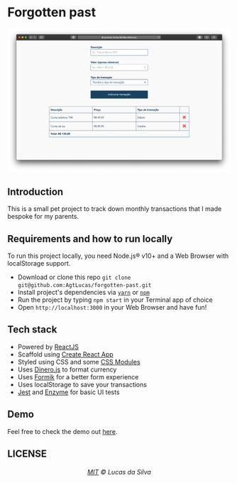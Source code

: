 # Forgotten past

![](demo.png)

## Introduction

This is a small pet project to track down monthly transactions that I made bespoke for my parents.

## Requirements and how to run locally

To run this project locally, you need Node.js® v10+ and a Web Browser with localStorage support.

- Download or clone this repo `git clone git@github.com:AgtLucas/forgotten-past.git`
- Install project's dependencies via [`yarn`](https://yarnpkg.com) or [`npm`](https://npmjs.com)
- Run the project by typing `npm start` in your Terminal app of choice
- Open `http://localhost:3000` in your Web Browser and have fun!

## Tech stack

- Powered by [ReactJS](https://reactjs.org) 
- Scaffold using [Create React App](https://github.com/facebook/create-react-app)
- Styled using CSS and some [CSS Modules](https://github.com/css-modules/css-modules)
- Uses [Dinero.js](https://github.com/sarahdayan/dinero.js) to format currency
- Uses [Formik](https://github.com/jaredpalmer/formik) for a better form experience
- Uses localStorage to save your transactions
- [Jest](https://jestjs.io) and [Enzyme](https://airbnb.io/enzyme/) for basic UI tests

## Demo

Feel free to check the demo out [here](https://quizzical-ritchie-59c28a.netlify.com).

## LICENSE

<h6 align="center">
	<a href="LICENSE">MIT</a>
	©
	Lucas da Silva
</h6>
